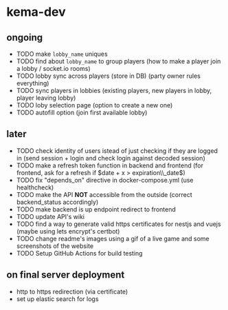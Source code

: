 # kema-dev

## ongoing

* TODO make `lobby_name` uniques
* TODO find about `lobby_name` to group players (how to make a player join a lobby / socket.io rooms)
* TODO lobby sync across players (store in DB) (party owner rules everything)
* TODO sync players in lobbies (existing players, new players in lobby, player leaving lobby)
* TODO loby selection page (option to create a new one)
* TODO autofill option (join first available lobby)

## later

* TODO check identity of users istead of just checking if they are logged in (send session + login and check login against decoded session)
* TODO make a refresh token function in backend and frontend (for frontend, ask for a refresh if $date + x > expiration\\_date$)
* TODO fix "depends_on" directive in docker-compose.yml (use healthcheck)
* TODO make the API **NOT** accessible from the outside (correct backend_status accordingly)
* TODO make backend is up endpoint redirect to frontend
* TODO update API's wiki
* TODO find a way to generate valid https certificates for nestjs and vuejs (maybe using lets encrypt's certbot)
* TODO change readme's images using a gif of a live game and some screenshots of the website
* TODO Setup GitHub Actions for build testing

## on final server deployment

* http to https redirection (via certificate)
* set up elastic search for logs
